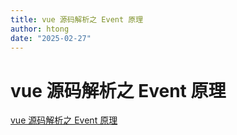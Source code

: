 ```yaml
---
title: vue 源码解析之 Event 原理
author: htong
date: "2025-02-27"
---
```


# vue 源码解析之 Event 原理

[vue 源码解析之 Event 原理](https://juejin.cn/post/6877575321609043982)
